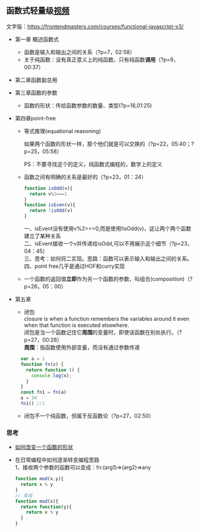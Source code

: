 ## 函数式轻量级[视频](https://www.bilibili.com/video/BV1Nu411S7Jy)

文字版：<https://frontendmasters.com/courses/functional-javascript-v3/>

* 第一章 概述函数式
  * 函数是输入和输出之间的关系（?p=7，02:58）
  * 关于纯函数：没有真正意义上的纯函数，只有纯函数**调用**（?p=9，00:37）

* 第二章函数副总用
* 第三章函数的参数
  * 函数的形状：传给函数参数的数量、类型(?p=18,01:25)

* 第四章point-free
  * 等式推理(equational reasoning)

    如果两个函数的形状一样，那个他们就是可以交换的（?p=22，05:40；?p=25，05:58）

    PS：不要寻找这个的定义，纯函数式编程的，数学上的定义

  * 函数之间有明确的关系是最好的（?p=23，01：24）

    ``` JavaScript
    function isOdd(v){
      return v%2===1
    }
    function isEven(v){
      return !isOdd(v)
    }
    ```

    一、isEvent没有使用v%2===0,而是使用!isOdd(v)，这让两个两个函数建立了某种关系  
    二、isEvent接收一个v并传递给isOdd,可以不用展示这个细节（?p=23，04：45）  
    三、思考：如何将二实现。思路：函数可以表示输入和输出之间的关系。  
    四、point free几乎是通过HOF和curry实现
  
  * 一个函数的返回值**立即**作为另一个函数的参数，叫组合(composition)（?p=26，05：00）

* 第五章
  * 闭包  
  closure is when a function remembers the variables around it even when that function is executed elsewhere.  
  闭包是当一个函数记住它**周围**的变量时，即使该函数在别处执行。（?p=27，00:28）  
  **周围**：指函数使用外部变量，而没有通过参数传递

  ``` JavaScript
    var a = 1
    function fn(x) {
      return function () {
        console.log(x);
      }
    }
    const fn1 = fn(a)
    a = 34
    fn1() //1
  ```

  * 闭包不一个纯函数，但属于反函数论（?p=27，02:50）
  
### 思考

* [如何改变一个函数的形状](ttps://github.com/smallmonsters/functional-programming-study/blog/master/unspread.js)

* 在日常编程中如何逐渐转变编程思路  
  1、接收两个参数的函数可以变成：fn:(arg1)=>(arg2)=>any

  ``` JavaScript
  function mod(x,y){
    return x % y
  }
  // 变成
  function mod(x){
    return function(y){
      return x % y
    }
  }
  ```
